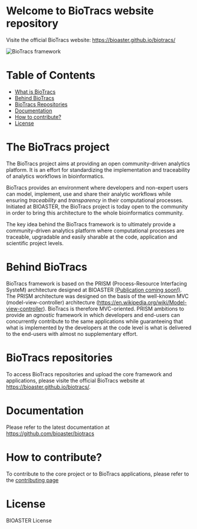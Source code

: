 # Welcome to BioTracs website repository

Visite the official BioTracs website: https://bioaster.github.io/biotracs/

![BioTracs framework](https://bioaster.github.io/biotracs/static/img/biotracs-framework.png)

# Table of Contents
* [What is BioTracs](#what-is-biotracs)
* [Behind BioTracs](#behind-biotracs)
* [BioTracs Repositories](#repo)
* [Documentation](#doc)
* [How to contribute?](#how-to-contribute)
* [License](#license)

<a name="what-is-biotracs"/>

# The BioTracs project

The BioTracs project aims at providing an open community-driven analytics platform. It is an effort for standardizing the implementation and traceability of analytics workflows in bioinformatics. 

BioTracs provides an environment where developers and non-expert users can model, implement, use and share their analytic workflows while ensuring *traceability* and *transparency* in their computational processes.
Initiated at BIOASTER, the BioTracs project is today open to the community in order to bring this architecture to the whole bioinformatics community. 

The key idea behind the BioTracs framework is to ultimately provide a community-driven analytics platform where computational processes are traceable, upgradable and easily sharable at the code, application and scientific project levels. 

<a name="behind-biotracs"/>

# Behind BioTracs

BioTracs framework is based on the PRISM (Process-Resource Interfacing SysteM) architecture designed at BIOASTER [(Publication coming soon!)](https://). 
The PRISM architecture was designed on the basis of the well-known MVC (model-view-controller) architecture (https://en.wikipedia.org/wiki/Model-view-controller). BioTracs is therefore MVC-oriented. 
PRISM ambitions to provide an *agnostic* framework in which developers and end-users can concurrently contribute to the same applications while guaranteeing that what is implemented by the developers at the code level is what is delivered to the end-users with almost no supplementary effort.

<a name="repo"/>

# BioTracs repositories

To access BioTracs repositories and upload the core framework and applications, please visite the official BioTracs website at https://bioaster.github.io/biotracs/. 

<a name="doc"/>

# Documentation

Please refer to the latest documentation at https://github.com/bioaster/biotracs

<a name="how-to-contribute"/>

# How to contribute?

To contribute to the core project or to BioTracs applications, please refer to the [contributing page](https://github.com/bioaster/biotracs/blob/master/CONTRIBUTING.md)

<a name="license"/>

# License

BIOASTER License